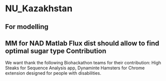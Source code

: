 # NU_Kazakhstan
## For modelling
MM for NAD 
Matlab Flux dist should allow to find optimal sugar type
Contribution
-----------------------------------------------------------------------------------------------------------------------------------------------------------------------------------
We want thank the following Biohackathon teams for their contribution: High Steaks for Sequence Analysis app, Dynaminte Hamsters for Chrome extension designed for people with disabilities.
